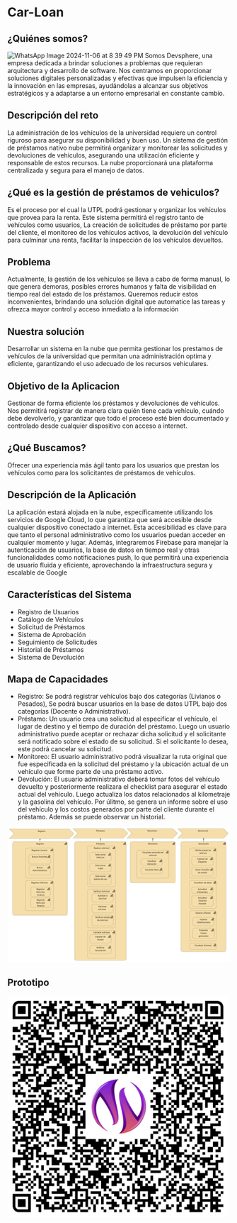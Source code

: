 # Car-Loan
## ¿Quiénes somos?


![WhatsApp Image 2024-11-06 at 8 39 49 PM](https://github.com/user-attachments/assets/8d763990-6571-4ea7-aace-c94f1a3a9484)
Somos Devsphere, una empresa dedicada a brindar soluciones a problemas que requieran arquitectura y desarrollo de software. Nos centramos en proporcionar soluciones digitales personalizadas y efectivas que impulsen la eficiencia y la innovación en las empresas, ayudándolas a alcanzar sus objetivos estratégicos y a adaptarse a un entorno empresarial en constante cambio.


## Descripción del reto

La administración de los vehículos de la universidad requiere un control riguroso para asegurar su disponibilidad y buen uso. Un sistema de gestión de préstamos nativo nube permitirá organizar y monitorear las solicitudes y devoluciones de vehículos, asegurando una utilización eficiente y responsable de estos recursos. La nube proporcionará una plataforma centralizada y segura para el manejo de datos.

## ¿Qué es la gestión de préstamos de vehiculos?

Es el proceso por el cual la UTPL podrá gestionar y organizar los vehículos que provea para la renta. Este sistema permitirá el registro tanto de vehículos como usuarios, La creación de solicitudes de préstamo por parte del cliente, el monitoreo de los vehículos activos, la devolución del vehículo para culminar una renta, facilitar la inspección de los vehículos devueltos.

## Problema

Actualmente, la gestión de los vehículos se lleva a cabo de forma manual, lo que genera demoras, posibles errores humanos y falta de visibilidad en tiempo real del estado de los préstamos. Queremos reducir estos inconvenientes, brindando una solución digital que automatice las tareas y ofrezca mayor control y acceso inmediato a la información

## Nuestra solución
Desarrollar un sistema en la nube que permita gestionar los prestamos de vehículos de la universidad que permitan una administración optima y eficiente, garantizando el uso adecuado de los recursos vehiculares.

## Objetivo de la Aplicacion

Gestionar de forma eficiente los préstamos y devoluciones de vehículos. Nos permitirá registrar de manera clara quién tiene cada vehículo, cuándo debe devolverlo, y garantizar que todo el proceso esté bien documentado y controlado desde cualquier dispositivo con acceso a internet.

## ¿Qué Buscamos?

Ofrecer una experiencia más ágil tanto para los usuarios que prestan los vehículos como para los solicitantes de préstamos de vehículos.
## Descripción de la Aplicación
La aplicación estará alojada en la nube, específicamente utilizando los servicios de Google Cloud, lo que garantiza que será accesible desde cualquier dispositivo conectado a internet. Esta accesibilidad es clave para que tanto el personal administrativo como los usuarios puedan acceder en cualquier momento y lugar. Además, integraremos Firebase para manejar la autenticación de usuarios, la base de datos en tiempo real y otras funcionalidades como notificaciones push, lo que permitirá una experiencia de usuario fluida y eficiente, aprovechando la infraestructura segura y escalable de Google

## Características del Sistema
- Registro de Usuarios
- Catálogo de Vehículos
- Solicitud de Préstamos
- Sistema de Aprobación
- Seguimiento de Solicitudes
- Historial de Préstamos
- Sistema de Devolución

## Mapa de Capacidades

- Registro: Se podrá registrar vehículos bajo dos categorías (Livianos o Pesados), Se podrá buscar usuarios en la base de datos UTPL bajo dos categorías (Docente o Administrativo).
- Préstamo: Un usuario crea una solicitud al especificar el vehículo, el lugar de destino y el tiempo de duración del préstamo. Luego un usuario administrativo puede aceptar or rechazar dicha solicitud y el solicitante será notificado sobre el estado de su solicitud. Si el solicitante lo desea, este podrá cancelar su solicitud.
- Monitoreo: El usuario administrativo podrá visualizar la ruta original que fue especificada en la solicitud del préstamo y la ubicación actual de un vehículo que forme parte de una préstamo activo.
- Devolución: El usuario administrativo deberá tomar fotos del vehículo devuelto y posteriormente realizara el checklist para asegurar el estado actual del vehículo. Luego actualiza los datos relacionados al kilometraje y la gasolina del vehículo. Por úlitmo, se genera un informe sobre el uso del vehículo y los costos generados por parte del cliente durante el préstamo. Además se puede observar un historial.


![Mapa de Capacidades](https://github.com/DevSpheree/Car-Loan/blob/3970c50c63c9df3ad832712fe8b58b72198c1ca1/Mapa%20de%20Capacidades.png)

## Prototipo

<div style="justify-items: center;">
    <img src="https://github.com/DevSpheree/Car-Loan/blob/a78b5a3ca30c0135ff0cb2bb7f5a481dbcac0c8e/Qr-DevSphere.png" alt="Prototipo" width="500">
</div>




